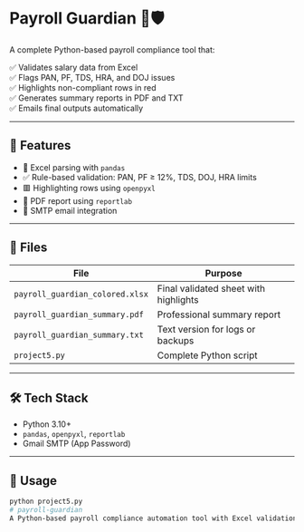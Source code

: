 # Payroll Guardian 🧾🛡️

A complete Python-based payroll compliance tool that:

✅ Validates salary data from Excel  
✅ Flags PAN, PF, TDS, HRA, and DOJ issues  
✅ Highlights non-compliant rows in red  
✅ Generates summary reports in PDF and TXT  
✅ Emails final outputs automatically

---

## 💼 Features

- 🧮 Excel parsing with `pandas`
- ✅ Rule-based validation: PAN, PF ≥ 12%, TDS, DOJ, HRA limits
- 🟥 Highlighting rows using `openpyxl`
- 📄 PDF report using `reportlab`
- 📧 SMTP email integration

---

## 📂 Files

| File | Purpose |
|------|---------|
| `payroll_guardian_colored.xlsx` | Final validated sheet with highlights |
| `payroll_guardian_summary.pdf` | Professional summary report |
| `payroll_guardian_summary.txt` | Text version for logs or backups |
| `project5.py` | Complete Python script |

---

## 🛠️ Tech Stack

- Python 3.10+
- `pandas`, `openpyxl`, `reportlab`
- Gmail SMTP (App Password)

---

## 🚀 Usage

```bash
python project5.py
# payroll-guardian
A Python-based payroll compliance automation tool with Excel validations, PDF reports, and email integration.
